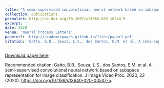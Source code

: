 ```yaml
---
title: "A semi-supervised convolutional neural network based on subspace representation for image classification"
collection: publications
permalink: http://dx.doi.org/10.1007/s11063-020-10244-5
excerpt: ''
date: 2020
venue: 'Neural Process Letters'
paperurl: 'http://academicpages.github.io/files/paper1.pdf'
citation: 'Gatto, B.B., Souza, L.S., dos Santos, E.M. et al. A semi-supervised convolutional neural network based on subspace representation for image classification. J Image Video Proc. 2020, 22 (2020). https://doi.org/10.1186/s13640-020-00507-5'
---
```


[Download paper here](http://academicpages.github.io/files/paper2020-01.pdf)

Recommended citation: Gatto, B.B., Souza, L.S., dos Santos, E.M. et al. A semi-supervised convolutional neural network based on subspace representation for image classification. J Image Video Proc. 2020, 22 (2020). https://doi.org/10.1186/s13640-020-00507-5.
